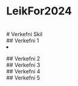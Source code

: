 # LeikFor2024
<br>
# Verkefni Skil
<br>
## Verkefni 1
<br>
<li>
  <ul>
    
  </ul>
  <ul>
    
  </ul>
  <ul>
    
  </ul>
  <ul>
    
  </ul>
  <ul>
    
  </ul>
</li>
## Verkefni 2
<br>
## Verkefni 3
<br>
## Verkefni 4
<br>
## Verkefni 5
